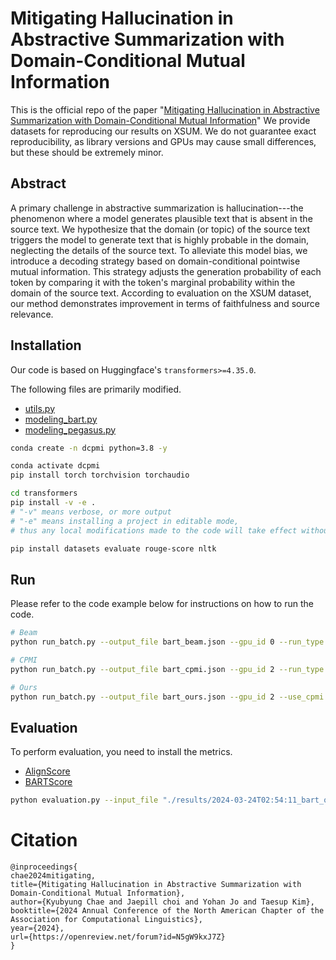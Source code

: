 # Mitigating Hallucination in Abstractive Summarization with Domain-Conditional Mutual Information

This is the official repo of the paper "[Mitigating Hallucination in Abstractive Summarization with Domain-Conditional Mutual Information](https://openreview.net/forum?id=N5gW9kxJ7Z)" We provide datasets for reproducing our results on XSUM. We do not guarantee exact reproducibility, as library versions and GPUs may cause small differences, but these should be extremely minor.


## Abstract
A primary challenge in abstractive summarization is hallucination---the phenomenon where a model generates plausible text that is absent in the source text. We hypothesize that the domain (or topic) of the source text triggers the model to generate text that is highly probable in the domain, neglecting the details of the source text. To alleviate this model bias, we introduce a decoding strategy based on domain-conditional pointwise mutual information. This strategy adjusts the generation probability of each token by comparing it with the token's marginal probability within the domain of the source text. According to evaluation on the XSUM dataset, our method demonstrates improvement in terms of faithfulness and source relevance.


## Installation 
Our code is based on Huggingface's `transformers>=4.35.0`.

The following files are primarily modified.
* [utils.py](https://github.com/qqplot/dcpmi/blob/main/transformers/src/transformers/generation/utils.py)
* [modeling_bart.py](https://github.com/qqplot/dcpmi/blob/main/transformers/src/transformers/models/bart/modeling_bart.py)
* [modeling_pegasus.py](https://github.com/qqplot/dcpmi/blob/main/transformers/src/transformers/models/pegasus/modeling_pegasus.py)


```bash
conda create -n dcpmi python=3.8 -y

conda activate dcpmi
pip install torch torchvision torchaudio

cd transformers
pip install -v -e .
# "-v" means verbose, or more output
# "-e" means installing a project in editable mode,
# thus any local modifications made to the code will take effect without reinstallation.

pip install datasets evaluate rouge-score nltk
```



## Run
Please refer to the code example below for instructions on how to run the code.

```sh
# Beam 
python run_batch.py --output_file bart_beam.json --gpu_id 0 --run_type beam --batch_size 2

# CPMI
python run_batch.py --output_file bart_cpmi.json --gpu_id 2 --run_type cpmi --batch_size 2

# Ours
python run_batch.py --output_file bart_ours.json --gpu_id 2 --use_cpmi --run_type ours --use_language_model --domain_type "prompt_keyword" --prompt "in summary" --batch_size 2
```


## Evaluation

To perform evaluation, you need to install the metrics.
- [AlignScore](https://github.com/yuh-zha/AlignScore)
- [BARTScore](https://github.com/neulab/BARTScore)


```bash
python evaluation.py --input_file "./results/2024-03-24T02:54:11_bart_ours.json" --output_file "eval.json" --batch_size 64 --alignscore_ckpt "/path/to/alignscore/checkpoint"
```


# Citation
```
@inproceedings{
chae2024mitigating,
title={Mitigating Hallucination in Abstractive Summarization with Domain-Conditional Mutual Information},
author={Kyubyung Chae and Jaepill choi and Yohan Jo and Taesup Kim},
booktitle={2024 Annual Conference of the North American Chapter of the Association for Computational Linguistics},
year={2024},
url={https://openreview.net/forum?id=N5gW9kxJ7Z}
}
```
